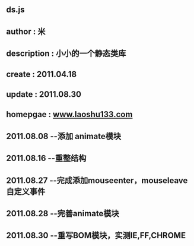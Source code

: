 ﻿## ds.js
## author : 米
## description : 小小的一个静态类库
## create : 2011.04.18
## update : 2011.08.30
## homepgae : www.laoshu133.com
## 2011.08.08 --添加 animate模块
## 2011.08.16 --重整结构
## 2011.08.27 --完成添加mouseenter，mouseleave自定义事件
## 2011.08.28 --完善animate模块
## 2011.08.30 --重写BOM模块，实测IE,FF,CHROME
